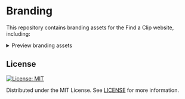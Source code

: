 # Branding
This repository contains branding assets for the Find a Clip website, including:

<details>
  <summary>Preview branding assets</summary>
  
  - [Logos](./logo/original) (and [favicons](./logo/favicon)) starting from sizes of 64x64 to 512x512.

    ![License: MIT](./logo/original/128x128.png)
    ![License: MIT](./logo/circular/64x64.png)
    ![License: MIT](./logo/favicon/favicon-32x32.png)

  - [Banners](./banner) of sizes up to 1024.

    ![License: MIT](./banner/512.png)

  - [Diagrams](./diagrams) in svg, png and html formats.

    ![License: MIT](./diagrams/architecture.png)
  
</details>
 
## License
[![License: MIT](https://img.shields.io/badge/License-MIT-yellow.svg)](https://opensource.org/licenses/MIT)

Distributed under the MIT License. See [LICENSE](https://github.com/findaclip/branding/blob/main/LICENSE) for more
information.

